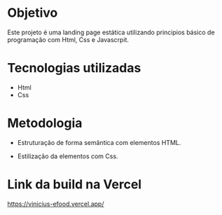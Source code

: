 # Objetivo
Este projeto é uma landing page estática utilizando principios básico de programação com Html, Css e Javascrpit.

# Tecnologias utilizadas

* Html
* Css

# Metodologia

* Estruturação de forma semântica com elementos HTML.

* Estilização da elementos com Css.

# Link da build na Vercel
https://vinicius-efood.vercel.app/
